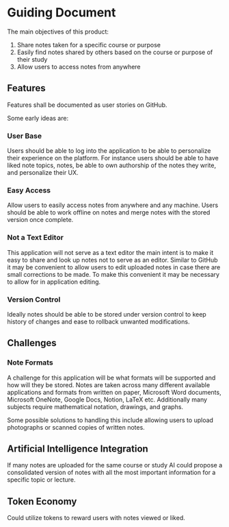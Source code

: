 # Guiding Document
The main objectives of this product:
1. Share notes taken for a specific course or purpose
2. Easily find notes shared by others based on the course or purpose of their study
3. Allow users to access notes from anywhere

## Features

Features shall be documented as user stories on GitHub.

Some early ideas are:

### User Base
Users should be able to log into the application to be able to personalize their experience on the platform. For instance users should be able to have liked note topics, notes, be able to own authorship of the notes they write, and personalize their UX.

### Easy Access
Allow users to easily access notes from anywhere and any machine. Users should be able to work offline on notes and merge notes with the stored version once complete.

### Not a Text Editor
This application will not serve as a text editor the main intent is to make it easy to share and look up notes not to serve as an editor. Similar to GitHub it may be convenient to allow users to edit uploaded notes in case there are small corrections to be made. To make this convenient it may be necessary to allow for in application editing.

### Version Control
Ideally notes should be able to be stored under version control to keep history of changes and ease to rollback unwanted modifications.

## Challenges

### Note Formats
A challenge for this application will be what formats will be supported and how will they be stored. Notes are taken across many different available applications and formats from written on paper, Microsoft Word documents, Microsoft OneNote, Google Docs, Notion, LaTeX etc. Additionally many subjects require mathematical notation, drawings, and graphs.

Some possible solutions to handling this include allowing users to upload photographs or scanned copies of written notes.

## Artificial Intelligence Integration
If many notes are uploaded for the same course or study AI could propose a consolidated version of notes with all the most important information for a specific topic or lecture.

## Token Economy
Could utilize tokens to reward users with notes viewed or liked.